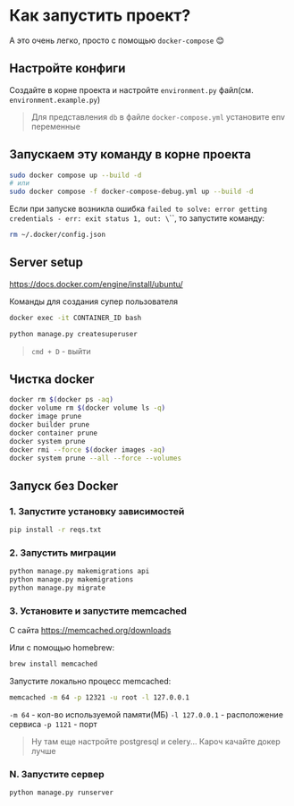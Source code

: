 # Как запустить проект?

А это очень легко, просто с помощью `docker-compose` 😊

## Настройте конфиги

Создайте в корне проекта и настройте `environment.py` файл(см. `environment.example.py`)

> Для представления `db` в файле `docker-compose.yml` установите env переменные

## Запускаем эту команду в корне проекта

```sh
sudo docker compose up --build -d
# или
sudo docker compose -f docker-compose-debug.yml up --build -d
```

Если при запуске возникла ошибка `failed to solve: error getting credentials - err: exit status 1, out: \`\``, то запустите команду:

```sh
rm ~/.docker/config.json
```

## Server setup

<https://docs.docker.com/engine/install/ubuntu/>

Команды для создания супер пользователя

```sh
docker exec -it CONTAINER_ID bash

python manage.py createsuperuser
```

> `cmd + D` - выйти

## Чистка docker

```sh
docker rm $(docker ps -aq)
docker volume rm $(docker volume ls -q)
docker image prune
docker builder prune
docker container prune
docker system prune
docker rmi --force $(docker images -aq)
docker system prune --all --force --volumes
```

## Запуск без Docker

### 1. Запустите установку зависимостей

```sh
pip install -r reqs.txt
```

### 2. Запустить миграции

```sh
python manage.py makemigrations api
python manage.py makemigrations
python manage.py migrate
```

### 3. Установите и запустите memcached

С сайта <https://memcached.org/downloads>

Или с помощью homebrew:

```sh
brew install memcached
```

Запустите локально процесс memcached:

```sh
memcached -m 64 -p 12321 -u root -l 127.0.0.1
```

`-m 64` - кол-во используемой памяти(МБ)
`-l 127.0.0.1` - расположение сервиса
`-p 1121` - порт

> Ну там еще настройте postgresql и celery... Кароч качайте докер лучше

### N. Запустите сервер

```sh
python manage.py runserver
```
